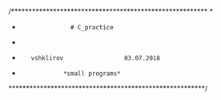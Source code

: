 
/********************************************************
*
*                   # C_practice
*
*        vshklirov                 03.07.2018
*                 *small programs*
********************************************************/

